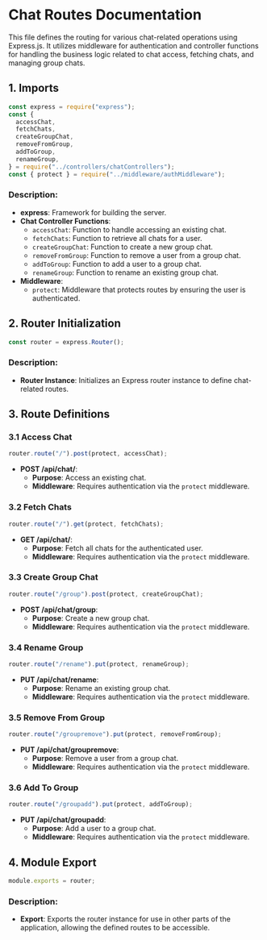 
# Chat Routes Documentation

This file defines the routing for various chat-related operations using Express.js. It utilizes middleware for authentication and controller functions for handling the business logic related to chat access, fetching chats, and managing group chats.

## 1. Imports

```javascript
const express = require("express");
const {
  accessChat,
  fetchChats,
  createGroupChat,
  removeFromGroup,
  addToGroup,
  renameGroup,
} = require("../controllers/chatControllers");
const { protect } = require("../middleware/authMiddleware");
```
### Description:
- **express**: Framework for building the server.
- **Chat Controller Functions**:
  - `accessChat`: Function to handle accessing an existing chat.
  - `fetchChats`: Function to retrieve all chats for a user.
  - `createGroupChat`: Function to create a new group chat.
  - `removeFromGroup`: Function to remove a user from a group chat.
  - `addToGroup`: Function to add a user to a group chat.
  - `renameGroup`: Function to rename an existing group chat.
- **Middleware**:
  - `protect`: Middleware that protects routes by ensuring the user is authenticated.

## 2. Router Initialization

```javascript
const router = express.Router();
```
### Description:
- **Router Instance**: Initializes an Express router instance to define chat-related routes.

## 3. Route Definitions

### 3.1 Access Chat

```javascript
router.route("/").post(protect, accessChat);
```
- **POST /api/chat/**: 
  - **Purpose**: Access an existing chat.
  - **Middleware**: Requires authentication via the `protect` middleware.

### 3.2 Fetch Chats

```javascript
router.route("/").get(protect, fetchChats);
```
- **GET /api/chat/**: 
  - **Purpose**: Fetch all chats for the authenticated user.
  - **Middleware**: Requires authentication via the `protect` middleware.

### 3.3 Create Group Chat

```javascript
router.route("/group").post(protect, createGroupChat);
```
- **POST /api/chat/group**: 
  - **Purpose**: Create a new group chat.
  - **Middleware**: Requires authentication via the `protect` middleware.

### 3.4 Rename Group

```javascript
router.route("/rename").put(protect, renameGroup);
```
- **PUT /api/chat/rename**: 
  - **Purpose**: Rename an existing group chat.
  - **Middleware**: Requires authentication via the `protect` middleware.

### 3.5 Remove From Group

```javascript
router.route("/groupremove").put(protect, removeFromGroup);
```
- **PUT /api/chat/groupremove**: 
  - **Purpose**: Remove a user from a group chat.
  - **Middleware**: Requires authentication via the `protect` middleware.

### 3.6 Add To Group

```javascript
router.route("/groupadd").put(protect, addToGroup);
```
- **PUT /api/chat/groupadd**: 
  - **Purpose**: Add a user to a group chat.
  - **Middleware**: Requires authentication via the `protect` middleware.

## 4. Module Export

```javascript
module.exports = router;
```
### Description:
- **Export**: Exports the router instance for use in other parts of the application, allowing the defined routes to be accessible.
